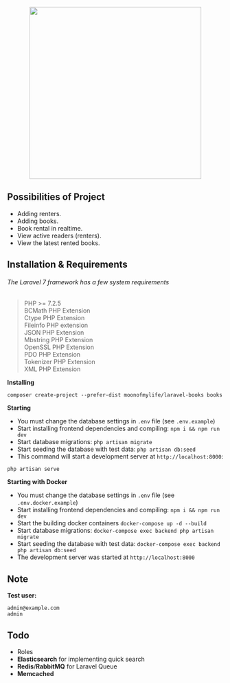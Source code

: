 <p align="center"><img src="https://i.ibb.co/fr2DPvP/laravel-books-logo-1.png" width="400"></p>

## Possibilities of Project

- Adding renters.
- Adding books.
- Book rental in realtime.
- View active readers (renters).
- View the latest rented books.

## Installation & Requirements

###### The Laravel 7 framework has a few system requirements ######
> PHP >= 7.2.5  
> BCMath PHP Extension  
> Ctype PHP Extension  
> Fileinfo PHP extension  
> JSON PHP Extension  
> Mbstring PHP Extension  
> OpenSSL PHP Extension  
> PDO PHP Extension  
> Tokenizer PHP Extension  
> XML PHP Extension  

**Installing**
```
composer create-project --prefer-dist moonofmylife/laravel-books books
```

**Starting**
- You must change the database settings in ```.env``` file (see ```.env.example```)
- Start installing frontend dependencies and compiling: ```npm i && npm run dev```
- Start database migrations: ```php artisan migrate```
- Start seeding the database with test data: ```php artisan db:seed```
- This command will start a development server at ```http://localhost:8000```:
```$xslt
php artisan serve
```


**Starting with Docker**

- You must change the database settings in ```.env``` file (see ```.env.docker.example```)
- Start installing frontend dependencies and compiling: ```npm i && npm run dev```
- Start the building docker containers ```docker-compose up -d --build```
- Start database migrations: ```docker-compose exec backend php artisan migrate```
- Start seeding the database with test data: ```docker-compose exec backend php artisan db:seed```
- The development server was started at ```http://localhost:8000```

## Note
**Test user:**
```
admin@example.com
admin
```

## Todo
- Roles
- **Elasticsearch** for implementing quick search
- **Redis**/**RabbitMQ** for Laravel Queue
- **Memcached**
